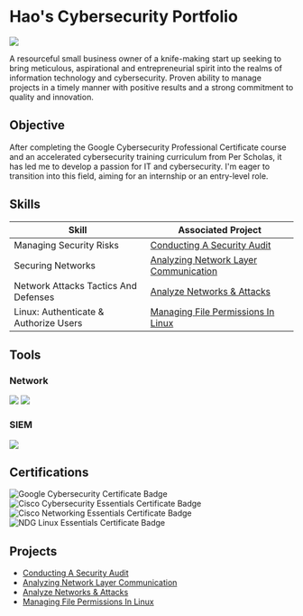 # Hao's Cybersecurity Portfolio
<a href="https://linkedin.com/in/hao-han-7a7853216"><img src="https://img.shields.io/badge/-LinkedIn-0072b1?&style=for-the-badge&logo=linkedin&logoColor=white" /></a>

A resourceful small business owner of a knife-making start up seeking to bring meticulous, aspirational and entrepreneurial spirit into the realms of information technology and cybersecurity. Proven ability to manage projects in a timely manner with positive results and a strong commitment to quality and innovation.

## Objective
After completing the Google Cybersecurity Professional Certificate course and an accelerated cybersecurity training curriculum from Per Scholas, it has led me to develop a passion for IT and cybersecurity. I'm eager to transition into this field, aiming for an internship or an entry-level role.

## Skills

| Skill                                         | Associated Project         |
|-----------------------------------------------|----------------------------|
| Managing Security Risks                       | <a href="https://github.com/Edgecension/Conducting-A-Security-Audit/tree/main">Conducting A Security Audit</a>|
| Securing Networks                             | <a href="https://github.com/Edgecension/Analyzing-Network-Layer-Communication/tree/main">Analyzing Network Layer Communication</a>|
| Network Attacks Tactics And Defenses          | <a href="https://github.com/Edgecension/Analyze-Networks-Attacks/tree/main">Analyze Networks & Attacks</a>|
| Linux: Authenticate & Authorize Users         | <a href="https://github.com/Edgecension/Managing-File-Permissions-In-Linux/tree/main">Managing File Permissions In Linux</a>|



## Tools

### Network
<div>
    <img src="https://img.shields.io/badge/-Wireshark-1679A7?&style=for-the-badge&logo=Wireshark&logoColor=white" />
    <img src="https://img.shields.io/badge/-Suricata-EF3B2D?&style=for-the-badge&logo=Suricata&logoColor=white" />
    
</div>

### SIEM
<div>
    <img src="https://img.shields.io/badge/-Splunk-000000?&style=for-the-badge&logo=Splunk&logoColor=white" />

</div>

## Certifications
<div>
<img src="https://img.shields.io/badge/Google%20Cybersecurity%20Certificate-4285F4?style=for-the-badge&logo=google&logoColor=white" alt="Google Cybersecurity Certificate Badge"/>
<img src="https://img.shields.io/badge/Cisco%20Cybersecurity%20Essentials-1BA0D7?style=for-the-badge&logo=cisco&logoColor=white" alt="Cisco Cybersecurity Essentials Certificate Badge"/>
<img src="https://img.shields.io/badge/Cisco%20Networking%20Essentials-1BA0D7?style=for-the-badge&logo=cisco&logoColor=white" alt="Cisco Networking Essentials Certificate Badge"/>
<img src="https://img.shields.io/badge/NDG%20Linux%20Essentials-333333?style=for-the-badge&logo=linux&logoColor=white" alt="NDG Linux Essentials Certificate Badge"/>

</div>

## Projects
- <a href="https://github.com/Edgecension/Conducting-A-Security-Audit/tree/main">Conducting A Security Audit</a>
- <a href="https://github.com/Edgecension/Analyzing-Network-Layer-Communication/tree/main">Analyzing Network Layer Communication</a>
- <a href="https://github.com/Edgecension/Analyze-Networks-Attacks/tree/main">Analyze Networks & Attacks</a>
- <a href="https://github.com/Edgecension/Managing-File-Permissions-In-Linux/tree/main">Managing File Permissions In Linux</a>
